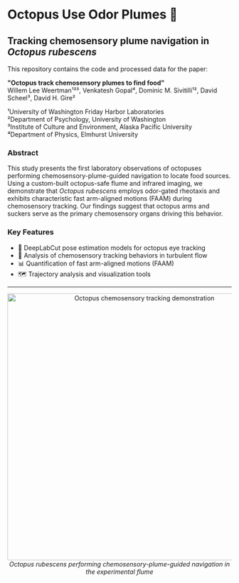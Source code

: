 # Octopus Use Odor Plumes 🐙

## Tracking chemosensory plume navigation in *Octopus rubescens*

This repository contains the code and processed data for the paper:

**"Octopus track chemosensory plumes to find food"**  
Willem Lee Weertman¹²³, Venkatesh Gopal⁴, Dominic M. Sivitilli¹², David Scheel³, David H. Gire²

¹University of Washington Friday Harbor Laboratories  
²Department of Psychology, University of Washington  
³Institute of Culture and Environment, Alaska Pacific University  
⁴Department of Physics, Elmhurst University

### Abstract
This study presents the first laboratory observations of octopuses performing chemosensory-plume-guided navigation to locate food sources. Using a custom-built octopus-safe flume and infrared imaging, we demonstrate that *Octopus rubescens* employs odor-gated rheotaxis and exhibits characteristic fast arm-aligned motions (FAAM) during chemosensory tracking. Our findings suggest that octopus arms and suckers serve as the primary chemosensory organs driving this behavior.

### Key Features
- 🎥 DeepLabCut pose estimation models for octopus eye tracking
- 🌊 Analysis of chemosensory tracking behaviors in turbulent flow
- 📊 Quantification of fast arm-aligned motions (FAAM)
- 🗺️ Trajectory analysis and visualization tools

---

<p align="center">
  <img src="assets/octopus_tracking_demo.gif" alt="Octopus chemosensory tracking demonstration" width="600">
  <br>
  <em>Octopus rubescens performing chemosensory-plume-guided navigation in the experimental flume</em>
</p>
